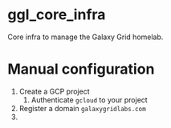 # ggl_core_infra
Core infra to manage the Galaxy Grid homelab.

# Manual configuration
1. Create a GCP project
    1. Authenticate `gcloud` to your project
2. Register a domain `galaxygridlabs.com`
3. 
